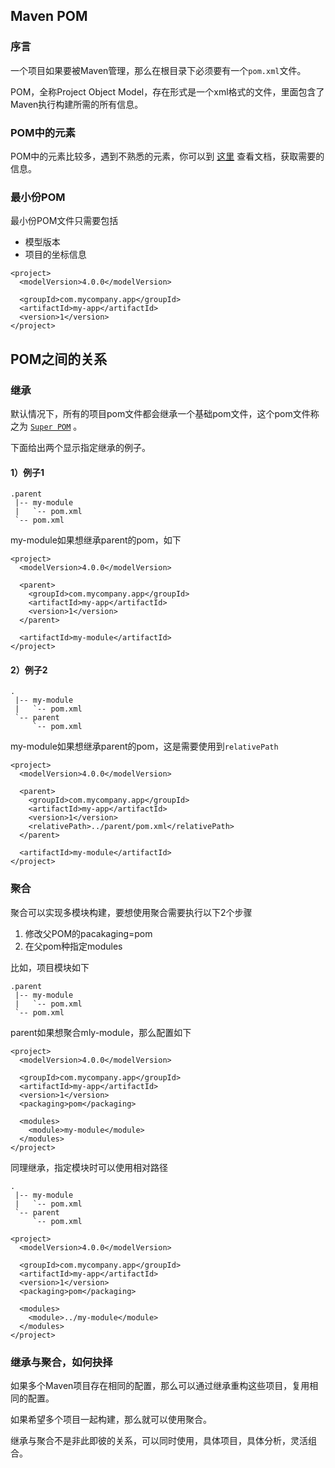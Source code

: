 ## Maven POM
### 序言
一个项目如果要被Maven管理，那么在根目录下必须要有一个`pom.xml`文件。

POM，全称Project Object Model，存在形式是一个xml格式的文件，里面包含了Maven执行构建所需的所有信息。

### POM中的元素 
POM中的元素比较多，遇到不熟悉的元素，你可以到 [这里](https://maven.apache.org/pom.html) 查看文档，获取需要的信息。

### 最小份POM
最小份POM文件只需要包括
- 模型版本
- 项目的坐标信息
```
<project>
  <modelVersion>4.0.0</modelVersion>
 
  <groupId>com.mycompany.app</groupId>
  <artifactId>my-app</artifactId>
  <version>1</version>
</project>
```

## POM之间的关系
### 继承
默认情况下，所有的项目pom文件都会继承一个基础pom文件，这个pom文件称之为  [`Super POM`](https://maven.apache.org/ref/3.6.3/maven-model-builder/super-pom.html) 。

下面给出两个显示指定继承的例子。
#### 1）例子1
```
.parent
 |-- my-module
 |   `-- pom.xml
 `-- pom.xml
```
my-module如果想继承parent的pom，如下
```
<project>
  <modelVersion>4.0.0</modelVersion>
 
  <parent>
    <groupId>com.mycompany.app</groupId>
    <artifactId>my-app</artifactId>
    <version>1</version>
  </parent>
 
  <artifactId>my-module</artifactId>
</project>
```
#### 2）例子2
```
.
 |-- my-module
 |   `-- pom.xml
 `-- parent
     `-- pom.xml
```
my-module如果想继承parent的pom，这是需要使用到`relativePath`
```
<project>
  <modelVersion>4.0.0</modelVersion>
 
  <parent>
    <groupId>com.mycompany.app</groupId>
    <artifactId>my-app</artifactId>
    <version>1</version>
    <relativePath>../parent/pom.xml</relativePath>
  </parent>
 
  <artifactId>my-module</artifactId>
</project>
```

### 聚合
聚合可以实现多模块构建，要想使用聚合需要执行以下2个步骤
1. 修改父POM的pacakaging=pom
2. 在父pom种指定modules

比如，项目模块如下
```
.parent
 |-- my-module
 |   `-- pom.xml
 `-- pom.xml
```
parent如果想聚合mly-module，那么配置如下
```
<project>
  <modelVersion>4.0.0</modelVersion>
 
  <groupId>com.mycompany.app</groupId>
  <artifactId>my-app</artifactId>
  <version>1</version>
  <packaging>pom</packaging>
 
  <modules>
    <module>my-module</module>
  </modules>
</project>
```
同理继承，指定模块时可以使用相对路径
```
.
 |-- my-module
 |   `-- pom.xml
 `-- parent
     `-- pom.xml
     
<project>
  <modelVersion>4.0.0</modelVersion>
 
  <groupId>com.mycompany.app</groupId>
  <artifactId>my-app</artifactId>
  <version>1</version>
  <packaging>pom</packaging>
 
  <modules>
    <module>../my-module</module>
  </modules>
</project>
```

### 继承与聚合，如何抉择
如果多个Maven项目存在相同的配置，那么可以通过继承重构这些项目，复用相同的配置。

如果希望多个项目一起构建，那么就可以使用聚合。

继承与聚合不是非此即彼的关系，可以同时使用，具体项目，具体分析，灵活组合。